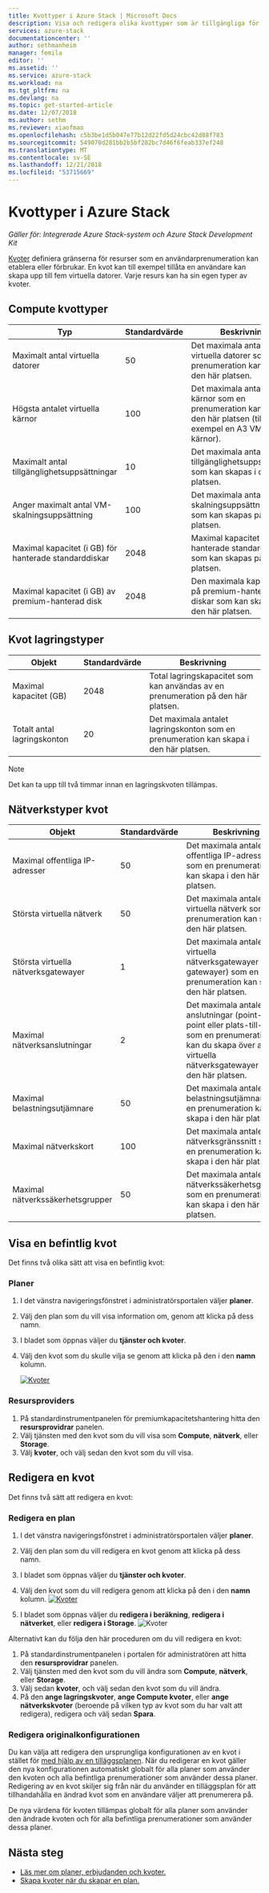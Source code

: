 ```yaml
---
title: Kvottyper i Azure Stack | Microsoft Docs
description: Visa och redigera olika kvottyper som är tillgängliga för tjänster och resurser i Azure Stack.
services: azure-stack
documentationcenter: ''
author: sethmanheim
manager: femila
editor: ''
ms.assetid: ''
ms.service: azure-stack
ms.workload: na
ms.tgt_pltfrm: na
ms.devlang: na
ms.topic: get-started-article
ms.date: 12/07/2018
ms.author: sethm
ms.reviewer: xiaofmao
ms.openlocfilehash: c5b3be1d5b047e77b12d22fd5d24cbc42d88f783
ms.sourcegitcommit: 549070d281bb2b5bf282bc7d46f6feab337ef248
ms.translationtype: MT
ms.contentlocale: sv-SE
ms.lasthandoff: 12/21/2018
ms.locfileid: "53715669"
---
```

# <a name="quota-types-in-azure-stack"></a>Kvottyper i Azure Stack

*Gäller för: Integrerade Azure Stack-system och Azure Stack Development Kit*

[Kvoter](azure-stack-plan-offer-quota-overview.md#plans) definiera gränserna för resurser som en användarprenumeration kan etablera eller förbrukar. En kvot kan till exempel tillåta en användare kan skapa upp till fem virtuella datorer. Varje resurs kan ha sin egen typer av kvoter.

## <a name="compute-quota-types"></a>Compute kvottyper 

| **Typ** | **Standardvärde** | **Beskrivning** |
| --- | --- | --- |
| Maximalt antal virtuella datorer | 50 | Det maximala antalet virtuella datorer som en prenumeration kan skapa i den här platsen. |
| Högsta antalet virtuella kärnor | 100 | Det maximala antalet kärnor som en prenumeration kan skapa i den här platsen (till exempel en A3 VM har fyra kärnor). |
| Maximalt antal tillgänglighetsuppsättningar | 10 | Det maximala antalet tillgänglighetsuppsättningar som kan skapas i den här platsen. |
| Anger maximalt antal VM-skalningsuppsättning | 100 | Det maximala antalet VM-skalningsuppsättningar som kan skapas på den här platsen. |
| Maximal kapacitet (i GB) för hanterade standarddiskar | 2048 | Maximal kapacitet för hanterade standarddiskar som kan skapas på den här platsen. |
| Maximal kapacitet (i GB) av premium-hanterad disk | 2048 | Den maximala kapaciteten på premium-hanterade diskar som kan skapas på den här platsen. |

## <a name="storage-quota-types"></a>Kvot lagringstyper 

| **Objekt** | **Standardvärde** | **Beskrivning** |
| --- | --- | --- |
| Maximal kapacitet (GB) |2048 |Total lagringskapacitet som kan användas av en prenumeration på den här platsen. |
| Totalt antal lagringskonton |20 |Det maximala antalet lagringskonton som en prenumeration kan skapa i den här platsen. |

> [!NOTE]  
> Det kan ta upp till två timmar innan en lagringskvoten tillämpas.


## <a name="network-quota-types"></a>Nätverkstyper kvot

| **Objekt** | **Standardvärde** | **Beskrivning** |
| --- | --- | --- |
| Maximal offentliga IP-adresser |50 |Det maximala antalet offentliga IP-adresser som en prenumeration kan skapa i den här platsen. |
| Största virtuella nätverk |50 |Det maximala antalet virtuella nätverk som en prenumeration kan skapa i den här platsen. |
| Största virtuella nätverksgatewayer |1 |Det maximala antalet virtuella nätverksgatewayer (VPN-gatewayer) som en prenumeration kan skapa i den här platsen. |
| Maximal nätverksanslutningar |2 |Det maximala antalet anslutningar (point-to-point eller plats-till-plats) som en prenumeration kan du skapa över alla virtuella nätverksgatewayer på den här platsen. |
| Maximal belastningsutjämnare |50 |Det maximala antalet belastningsutjämnare som en prenumeration kan skapa i den här platsen. |
| Maximal nätverkskort |100 |Det maximala antalet nätverksgränssnitt som en prenumeration kan skapa i den här platsen. |
| Maximal nätverkssäkerhetsgrupper |50 |Det maximala antalet nätverkssäkerhetsgrupper som en prenumeration kan skapa i den här platsen. |

## <a name="view-an-existing-quota"></a>Visa en befintlig kvot

Det finns två olika sätt att visa en befintlig kvot:

### <a name="plans"></a>Planer

1.  I det vänstra navigeringsfönstret i administratörsportalen väljer **planer**.
2.  Välj den plan som du vill visa information om, genom att klicka på dess namn.
3.  I bladet som öppnas väljer du **tjänster och kvoter**.
4.  Välj den kvot som du skulle vilja se genom att klicka på den i den **namn** kolumn.

    [ ![Kvoter](media/azure-stack-quota-types/quotas1sm.png "visa kvoter") ](media/azure-stack-quota-types/quotas1.png#lightbox)

### <a name="resource-providers"></a>Resursproviders

1. På standardinstrumentpanelen för premiumkapacitetshantering hitta den **resursprovidrar** panelen.
2. Välj tjänsten med den kvot som du vill visa som **Compute**, **nätverk**, eller **Storage**.
3. Välj **kvoter**, och välj sedan den kvot som du vill visa.

## <a name="edit-a-quota"></a>Redigera en kvot

Det finns två sätt att redigera en kvot:

### <a name="edit-a-plan"></a>Redigera en plan

1.  I det vänstra navigeringsfönstret i administratörsportalen väljer **planer**.
2.  Välj den plan som du vill redigera en kvot genom att klicka på dess namn.
3.  I bladet som öppnas väljer du **tjänster och kvoter**.
4.  Välj den kvot som du vill redigera genom att klicka på den i den **namn** kolumn.
    [ ![Kvoter](media/azure-stack-quota-types/quotas1sm.png "visa kvoter") ](media/azure-stack-quota-types/quotas1.png#lightbox)

5.  I bladet som öppnas väljer du **redigera i beräkning**, **redigera i nätverket**, eller **redigera i Storage**.
    ![Kvoter](media/azure-stack-quota-types/quotas3.png "visa kvoter")    

Alternativt kan du följa den här proceduren om du vill redigera en kvot:

1. På standardinstrumentpanelen i portalen för administratören att hitta den **resursprovidrar** panelen.
2. Välj tjänsten med den kvot som du vill ändra som **Compute**, **nätverk**, eller **Storage**.
3. Välj sedan **kvoter**, och välj sedan den kvot som du vill ändra.
4. På den **ange lagringskvoter**, **ange Compute kvoter**, eller **ange nätverkskvoter** (beroende på vilken typ av kvot som du har valt att redigera), redigera och välj sedan **Spara**.

### <a name="edit-original-configuration"></a>Redigera originalkonfigurationen
  
Du kan välja att redigera den ursprungliga konfigurationen av en kvot i stället för [med hjälp av en tilläggsplanen](create-add-on-plan.md). När du redigerar en kvot gäller den nya konfigurationen automatiskt globalt för alla planer som använder den kvoten och alla befintliga prenumerationer som använder dessa planer. Redigering av en kvot skiljer sig från när du använder en tilläggsplan för att tillhandahålla en ändrad kvot som en användare väljer att prenumerera på. 

De nya värdena för kvoten tillämpas globalt för alla planer som använder den ändrade kvoten och för alla befintliga prenumerationer som använder dessa planer. 

## <a name="next-steps"></a>Nästa steg

- [Läs mer om planer, erbjudanden och kvoter.](azure-stack-plan-offer-quota-overview.md)
- [Skapa kvoter när du skapar en plan.](azure-stack-create-plan.md)
